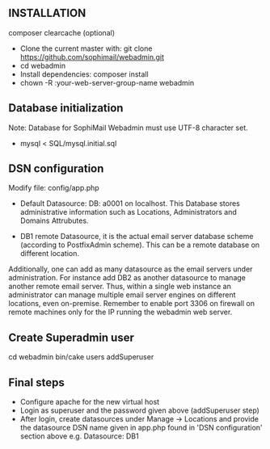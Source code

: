## INSTALLATION
composer clearcache (optional)
- Clone the current master with: git clone https://github.com/sophimail/webadmin.git
- cd webadmin
- Install dependencies: composer install
- chown -R :your-web-server-group-name webadmin



## Database initialization

Note: Database for SophiMail Webadmin must use UTF-8 character set.

- mysql < SQL/mysql.initial.sql


## DSN configuration
Modify file: config/app.php

- Default Datasource: DB: a0001 on localhost.
This Database stores administrative information such as Locations, Administrators and Domains Attrubutes.

- DB1 remote Datasource, it is the actual email server database scheme (according to PostfixAdmin scheme). This can be a remote database on different location.
 
Additionally, one can add as many datasource as the email servers under administration. For instance add DB2 as another datasource to manage another remote email server.
Thus, within a single web instance an administrator can manage multiple email server engines on different locations, even on-premise. Remember to enable port 3306 on firewall on remote machines only for the IP running the webadmin web server.

## Create Superadmin user
cd webadmin
bin/cake users addSuperuser


## Final steps
- Configure apache for the new virtual host
- Login as superuser and the password given above (addSuperuser step)
- After login, create datasources under Manage -> Locations and provide the datasource DSN name given in app.php found in 'DSN configuration' section above e.g. Datasource: DB1

